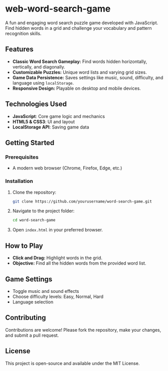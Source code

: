 # web-word-search-game

A fun and engaging word search puzzle game developed with JavaScript. Find hidden words in a grid and challenge your vocabulary and pattern recognition skills.

## Features
- **Classic Word Search Gameplay:** Find words hidden horizontally, vertically, and diagonally.
- **Customizable Puzzles:** Unique word lists and varying grid sizes.
- **Game Data Persistence:** Saves settings like music, sound, difficulty, and language using `localStorage`.
- **Responsive Design:** Playable on desktop and mobile devices.

## Technologies Used
- **JavaScript**: Core game logic and mechanics
- **HTML5 & CSS3**: UI and layout
- **LocalStorage API**: Saving game data

## Getting Started

### Prerequisites
- A modern web browser (Chrome, Firefox, Edge, etc.)

### Installation
1. Clone the repository:
   ```bash
   git clone https://github.com/yourusername/word-search-game.git
   ```
2. Navigate to the project folder:
   ```bash
   cd word-search-game
   ```
3. Open `index.html` in your preferred browser.

## How to Play
- **Click and Drag:** Highlight words in the grid.
- **Objective:** Find all the hidden words from the provided word list.

## Game Settings
- Toggle music and sound effects
- Choose difficulty levels: Easy, Normal, Hard
- Language selection

## Contributing
Contributions are welcome! Please fork the repository, make your changes, and submit a pull request.

## License
This project is open-source and available under the MIT License.

